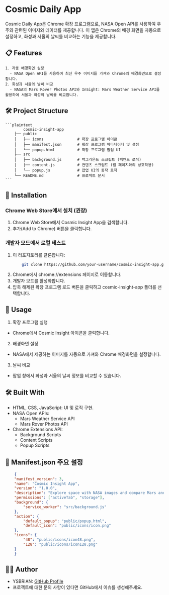 # Cosmic Daily App

Cosmic Daily App은 Chrome 확장 프로그램으로, NASA Open API를 사용하여 우주와 관련된 이미지와 데이터를 제공합니다. 이 앱은 Chrome의 배경 화면을 자동으로 설정하고, 화성과 서울의 날씨를 비교하는 기능을 제공합니다.


## 📋 Features
	1. 자동 배경화면 설정
      - NASA Open API를 사용하여 최신 우주 이미지를 가져와 Chrome의 배경화면으로 설정합니다.
	2. 화성과 서울의 날씨 비교
	  - NASA의 Mars Rover Photos API와 InSight: Mars Weather Service API를 활용하여 서울과 화성의 날씨를 비교합니다.

## 🛠️ Project Structure
    ```plaintext
            cosmic-insight-app
        ├── public
        │   ├── icons               # 확장 프로그램 아이콘
        │   ├── manifest.json       # 확장 프로그램 메타데이터 및 설정
        │   └── popup.html          # 확장 프로그램 팝업 UI
        ├── src
        │   ├── background.js       # 백그라운드 스크립트 (백엔드 로직)
        │   ├── content.js          # 컨텐츠 스크립트 (웹 페이지와의 상호작용)
        │   └── popup.js            # 팝업 UI의 동작 로직
        └── README.md               # 프로젝트 문서
    ```

## 🚀 Installation
### Chrome Web Store에서 설치 (권장)
1. Chrome Web Store에서 Cosmic Insight App을 검색합니다.
2. 추가(Add to Chrome) 버튼을 클릭합니다.

### 개발자 모드에서 로컬 테스트
1. 이 리포지토리를 클론합니다:
    ```bash
        git clone https://github.com/your-username/cosmic-insight-app.git
    ```
2. Chrome에서 chrome://extensions 페이지로 이동합니다.
3. 개발자 모드를 활성화합니다.
4. 압축 해제된 확장 프로그램 로드 버튼을 클릭하고 cosmic-insight-app 폴더를 선택합니다.

## 📜 Usage
1. 확장 프로그램 실행
  - Chrome에서 Cosmic Insight 아이콘을 클릭합니다.
2. 배경화면 설정
  - NASA에서 제공하는 이미지를 자동으로 가져와 Chrome 배경화면을 설정합니다.
3. 날씨 비교
  - 팝업 창에서 화성과 서울의 날씨 정보를 비교할 수 있습니다.

## 🛠️ Built With
- HTML, CSS, JavaScript: UI 및 로직 구현.
- NASA Open APIs:
  - Mars Weather Service API
  - Mars Rover Photos API
- Chrome Extensions API:
  - Background Scripts
  - Content Scripts
  - Popup Scripts

## 📄 Manifest.json 주요 설정
```json
    {
    "manifest_version": 3,
    "name": "Cosmic Insight App",
    "version": "1.0.0",
    "description": "Explore space with NASA images and compare Mars and Seoul weather.",
    "permissions": ["activeTab", "storage"],
    "background": {
        "service_worker": "src/background.js"
    },
    "action": {
        "default_popup": "public/popup.html",
        "default_icon": "public/icons/icon.png"
    },
    "icons": {
        "48": "public/icons/icon48.png",
        "128": "public/icons/icon128.png"
    }
    }
```
## 🙋‍♂️ Author
- YSBRIAN: [GitHub Profile](https://github.com/YSBRIAN)
- 프로젝트에 대한 문의 사항이 있다면 GitHub에서 이슈를 생성해주세요.